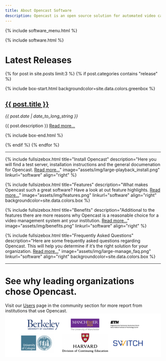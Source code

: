 ```yaml
---
title: About Opencast Software
description: Opencast is an open source solution for automated video capture and distribution at scale. Build custom capture, processing, scheduling and distribution solutions for your organization with one flexible platform.
---
```

{% include software_menu.html %}

{% include software.html %}

# Latest Releases

{% for post in site.posts limit:3 %}
{% if post.categories contains "release" %}

{% include box-start.html backgroundcolor=site.data.colors.greenbox %}

<h2><a href="{{ post.url }}">{{ post.title }}</a></h2>
  <i>{{ post.date | date_to_long_string }}</i>
  <p>{{ post.description }} <a href="{{ post.url }}">Read more...</a> </p>
  
{% include box-end.html %}
  
{% endif %}
{% endfor %}

---
<!-- Lizenzen unsplash.com: https://unsplash.com/license -->

{% include fullsizebox.html 
title="Install Opencast"
description="Here you will find a test server, installation instructions and the general documenation for Opencast. [Read more…](install)"
image="assets/img/large-playback_install.png"
linkurl="software"
align="right"
%}

{% include fullsizebox.html 
title="Features"
description="What makes Opencast such a great software? Have a look at out feature highlights. [Read more…](features)"
image="assets/img/features.png"
linkurl="software"
align="right"
backgroundcolor=site.data.colors.box
%}

{% include fullsizebox.html 
title="Benefits"
description="Additional to the features there are more reasons why Opencast is a reasonable choice for a video management system ant your institution. [Read more…](benefits)"
image="assets/img/benefits.png"
linkurl="software"
align="right"
%}

{% include fullsizebox.html 
title="Frequently Asked Questions"
description="Here are some frequently asked questions regarding Opencast. This will help you determine if it’s the right solution for your organization. [Read more…](faq)"
image="assets/img/large-manage_faq.png"
linkurl="software"
align="right"
backgroundcolor=site.data.colors.box
%}

---

# See why leading organizations chose Opencast.
Visit our [Users](users) page in the community section for more report from institutions that use Opencast.
[<img class="center-image" src="assets/img/opencast-homepage-logos-rev2.png">](users)
